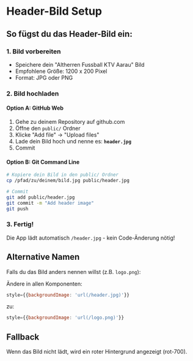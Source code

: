 # Header-Bild Setup

## So fügst du das Header-Bild ein:

### 1. Bild vorbereiten
- Speichere dein "Altherren Fussball KTV Aarau" Bild
- Empfohlene Größe: 1200 x 200 Pixel
- Format: JPG oder PNG

### 2. Bild hochladen

#### Option A: GitHub Web
1. Gehe zu deinem Repository auf github.com
2. Öffne den `public/` Ordner
3. Klicke "Add file" → "Upload files"
4. Lade dein Bild hoch und nenne es: **`header.jpg`**
5. Commit

#### Option B: Git Command Line
```bash
# Kopiere dein Bild in den public/ Ordner
cp /pfad/zu/deinem/bild.jpg public/header.jpg

# Commit
git add public/header.jpg
git commit -m "Add header image"
git push
```

### 3. Fertig!
Die App lädt automatisch `/header.jpg` - kein Code-Änderung nötig!

## Alternative Namen
Falls du das Bild anders nennen willst (z.B. `logo.png`):

Ändere in allen Komponenten:
```jsx
style={{backgroundImage: 'url(/header.jpg)'}}
```
zu:
```jsx
style={{backgroundImage: 'url(/logo.png)'}}
```

## Fallback
Wenn das Bild nicht lädt, wird ein roter Hintergrund angezeigt (rot-700).
